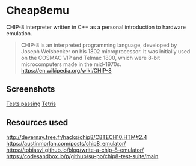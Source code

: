 # Cheap8emu

CHIP-8 interpreter written in C++ as a personal introduction to hardware emulation.
> CHIP-8 is an interpreted programming language, developed by Joseph Weisbecker on his 1802 microprocessor. It was initially used on the COSMAC VIP and Telmac 1800, which were 8-bit microcomputers made in the mid-1970s.
https://en.wikipedia.org/wiki/CHIP-8

## Screenshots
[Tests passing](docs/tests.png)
[Tetris](docs/tetris.png)

## Resources used
http://devernay.free.fr/hacks/chip8/C8TECH10.HTM#2.4
https://austinmorlan.com/posts/chip8_emulator/
https://tobiasvl.github.io/blog/write-a-chip-8-emulator/
https://codesandbox.io/p/github/su-po/chip8-test-suite/main
